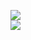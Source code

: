 [![](https://img.shields.io/badge/Made%20With-Github%20Spray-lightgrey.svg?style=for-the-badge&logo=github)](https://github.com/Annihil/github-spray#5324)  
[![](https://i.imgur.com/2DrTn0Z.gif)](https://github.com/Annihil/github-spray)